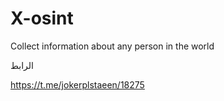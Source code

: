 # X-osint
Collect information about any person in the world


الرابط 


https://t.me/jokerplstaeen/18275
